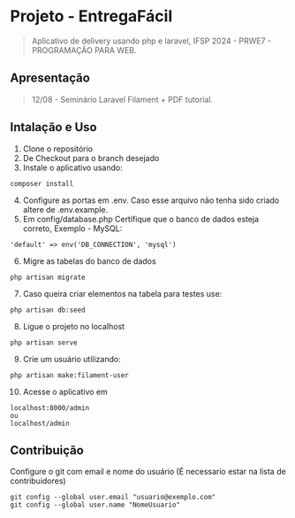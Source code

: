 # Projeto - EntregaFácil

> Aplicativo de delivery usando php e laravel, IFSP 2024 - PRWE7 - PROGRAMAÇÃO PARA WEB.

## Apresentação

> 12/08 - Seminário Laravel Filament + PDF tutorial.

## Intalação e Uso

1. Clone o repositório
2. De Checkout para o branch desejado
3. Instale o aplicativo usando:

```
composer install
```

4. Configure as portas em .env. Caso esse arquivo não tenha sido criado altere de .env.example.
5. Em config/database.php Certifique que o banco de dados esteja correto, Exemplo - MySQL:

```
'default' => env('DB_CONNECTION', 'mysql')
```

6. Migre as tabelas do banco de dados

```
php artisan migrate
```

7. Caso queira criar elementos na tabela para testes use:

```
php artisan db:seed
```
8. Ligue o projeto no localhost
```
php artisan serve
```
9. Crie um usuário utilizando:
```
php artisan make:filament-user
```
10. Acesse o aplicativo em 
```
localhost:8000/admin
ou
localhost/admin
```

## Contribuição

Configure o git com email e nome do usuário (É necessario estar na lista de contribuidores)

```
git config --global user.email "usuario@exemplo.com"
git config --global user.name "NomeUsuario"
```
